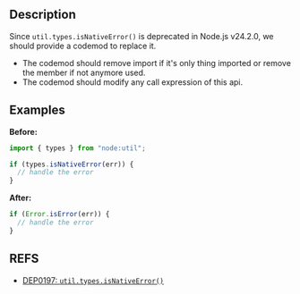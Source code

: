 ## Description

Since `util.types.isNativeError()` is deprecated in Node.js v24.2.0, we should provide a codemod to replace it.

- The codemod should remove import if it's only thing imported or remove the member if not anymore used.
- The codemod should modify any call expression of this api.

## Examples

**Before:**

```js
import { types } from "node:util";

if (types.isNativeError(err)) {
  // handle the error
}
```

**After:**

```js
if (Error.isError(err)) {
  // handle the error
}
```

## REFS

- [DEP0197: `util.types.isNativeError()`](https://nodejs.org/docs/latest/api/deprecations.html#dep0197-utiltypesisnativeerror)
